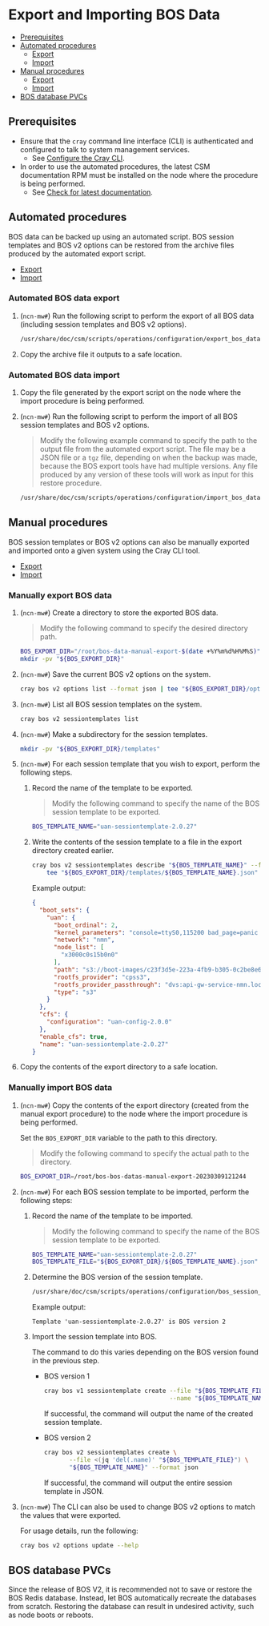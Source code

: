 # Export and Importing BOS Data

- [Prerequisites](#prerequisites)
- [Automated procedures](#automated-procedures)
  - [Export](#automated-bos-data-export)
  - [Import](#automated-bos-data-import)
- [Manual procedures](#manual-procedures)
  - [Export](#manually-export-bos-data)
  - [Import](#manually-import-bos-data)
- [BOS database PVCs](#bos-database-pvcs)

## Prerequisites

- Ensure that the `cray` command line interface (CLI) is authenticated and configured to talk to system management services.
  - See [Configure the Cray CLI](../configure_cray_cli.md).
- In order to use the automated procedures, the latest CSM documentation RPM must be installed on the node where the procedure is being performed.
  - See [Check for latest documentation](../../update_product_stream/README.md#check-for-latest-documentation).

## Automated procedures

BOS data can be backed up using an automated script. BOS session templates and BOS v2 options can be restored from the archive files produced by
the automated export script.

- [Export](#automated-bos-data-export)
- [Import](#automated-bos-data-import)

### Automated BOS data export

1. (`ncn-mw#`) Run the following script to perform the export of all BOS data (including session templates and BOS v2 options).

   ```bash
   /usr/share/doc/csm/scripts/operations/configuration/export_bos_data.sh
   ```

1. Copy the archive file it outputs to a safe location.

### Automated BOS data import

1. Copy the file generated by the export script on the node where the import procedure is being performed.

1. (`ncn-mw#`) Run the following script to perform the import of all BOS session templates and BOS v2 options.

   > Modify the following example command to specify the path to the output file from the automated export script.
   > The file may be a JSON file or a `tgz` file, depending on when the backup was made, because the BOS export tools
   > have had multiple versions. Any file produced by any version of these tools will work as input for this restore procedure.

   ```bash
   /usr/share/doc/csm/scripts/operations/configuration/import_bos_data.sh /root/bos-export-20230417181409-oK4WMw.tgz
   ```

## Manual procedures

BOS session templates or BOS v2 options can also be manually exported and imported onto a given system using the Cray CLI tool.

- [Export](#manually-export-bos-data)
- [Import](#manually-import-bos-data)

### Manually export BOS data

1. (`ncn-mw#`) Create a directory to store the exported BOS data.

   > Modify the following command to specify the desired directory path.

   ```bash
   BOS_EXPORT_DIR="/root/bos-data-manual-export-$(date +%Y%m%d%H%M%S)"
   mkdir -pv "${BOS_EXPORT_DIR}"
   ```

1. (`ncn-mw#`) Save the current BOS v2 options on the system.

    ```bash
    cray bos v2 options list --format json | tee "${BOS_EXPORT_DIR}/options.json"
    ```

1. (`ncn-mw#`) List all BOS session templates on the system.

   ```bash
   cray bos v2 sessiontemplates list
   ```

1. (`ncn-mw#`) Make a subdirectory for the session templates.

   ```bash
   mkdir -pv "${BOS_EXPORT_DIR}/templates"
   ```

1. (`ncn-mw#`) For each session template that you wish to export, perform the following steps.

   1. Record the name of the template to be exported.

      > Modify the following command to specify the name of the BOS session template to be exported.

      ```bash
      BOS_TEMPLATE_NAME="uan-sessiontemplate-2.0.27"
      ```

   1. Write the contents of the session template to a file in the export directory created earlier.

      ```bash
      cray bos v2 sessiontemplates describe "${BOS_TEMPLATE_NAME}" --format json |
          tee "${BOS_EXPORT_DIR}/templates/${BOS_TEMPLATE_NAME}.json"
      ```

      Example output:

      ```json
      {
        "boot_sets": {
          "uan": {
            "boot_ordinal": 2,
            "kernel_parameters": "console=ttyS0,115200 bad_page=panic crashkernel=340M hugepagelist=2m-2g intel_iommu=off intel_pstate=disable iommu=pt ip=nmn0:dhcp numa_interleave_omit=headless numa_zonelist_order=node oops=panic pageblock_order=14 pcie_ports=native printk.synchronous=y quiet rd.neednet=1 rd.retry=10 rd.shell turbo_boost_limit=999 ifmap=net2:nmn0,lan0:hsn0,lan1:hsn1 spire_join_token=${SPIRE_JOIN_TOKEN}",
            "network": "nmn",
            "node_list": [
              "x3000c0s15b0n0"
            ],
            "path": "s3://boot-images/c23f3d5e-223a-4fb9-b305-0c2be8e63615/manifest.json",
            "rootfs_provider": "cpss3",
            "rootfs_provider_passthrough": "dvs:api-gw-service-nmn.local:300:nmn0",
            "type": "s3"
          }
        },
        "cfs": {
          "configuration": "uan-config-2.0.0"
        },
        "enable_cfs": true,
        "name": "uan-sessiontemplate-2.0.27"
      }
      ```

1. Copy the contents of the export directory to a safe location.

### Manually import BOS data

1. (`ncn-mw#`) Copy the contents of the export directory (created from the manual export procedure) to the node where the import procedure is being performed.

   Set the `BOS_EXPORT_DIR` variable to the path to this directory.

   > Modify the following command to specify the actual path to the directory.

   ```bash
   BOS_EXPORT_DIR=/root/bos-bos-datas-manual-export-20230309121244
   ```

1. (`ncn-mw#`) For each BOS session template to be imported, perform the following steps:

   1. Record the name of the template to be imported.

      > Modify the following command to specify the name of the BOS session template to be exported.

      ```bash
      BOS_TEMPLATE_NAME="uan-sessiontemplate-2.0.27"
      BOS_TEMPLATE_FILE="${BOS_EXPORT_DIR}/${BOS_TEMPLATE_NAME}.json"
      ```

   1. Determine the BOS version of the session template.

      ```bash
      /usr/share/doc/csm/scripts/operations/configuration/bos_session_template_version.py "${BOS_TEMPLATE_FILE}"
      ```

      Example output:

      ```text
      Template 'uan-sessiontemplate-2.0.27' is BOS version 2
      ```

   1. Import the session template into BOS.

      The command to do this varies depending on the BOS version found in the previous step.

      - BOS version 1

         ```bash
         cray bos v1 sessiontemplate create --file "${BOS_TEMPLATE_FILE}" \
                                            --name "${BOS_TEMPLATE_NAME}"
         ```

         If successful, the command will output the name of the created session template.

      - BOS version 2

         ```bash
         cray bos v2 sessiontemplates create \
                --file <(jq 'del(.name)' "${BOS_TEMPLATE_FILE}") \
                "${BOS_TEMPLATE_NAME}" --format json
         ```

         If successful, the command will output the entire session template in JSON.

1. (`ncn-mw#`) The CLI can also be used to change BOS v2 options to match the values that were exported.

   For usage details, run the following:

   ```bash
   cray bos v2 options update --help
   ```

## BOS database PVCs

Since the release of BOS V2, it is recommended not to save or restore the BOS Redis database. Instead, let BOS automatically recreate the databases from scratch.
Restoring the database can result in undesired activity, such as node boots or reboots.
